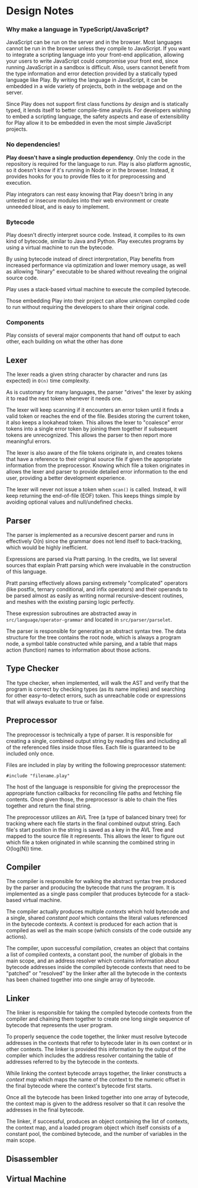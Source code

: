 # Design Notes

### Why make a language in TypeScript/JavaScript?

JavaScript can be run on the server and in the browser. Most languages cannot be run in the browser unless they compile to JavaScript. If you want to integrate a scripting language into your front-end application, allowing your users to write JavaScript could compromise your front end, since running JavaScript in a sandbox is difficult. Also, users cannot benefit from the type information and error detection provided by a statically typed language like Play. By writing the language in JavaScript, it can be embedded in a wide variety of projects, both in the webpage and on the server.

Since Play does not support first class functions *by design* and is statically typed, it lends itself to better compile-time analysis. For developers wishing to embed a scripting language, the safety aspects and ease of extensibility for Play allow it to be embedded in even the most simple JavaScript projects.

### No dependencies!

**Play doesn't have a single production dependency**. Only the code in the repository is required for the language to run. Play is also platform agnostic, so it doesn't know if it's running in Node or in the browser. Instead, it provides hooks for you to provide files to it for preprocessing and execution.

Play integrators can rest easy knowing that Play doesn't bring in any untested or insecure modules into their web environment or create unneeded bloat, and is easy to implement.

### Bytecode

Play doesn't directly interpret source code. Instead, it compiles to its own kind of bytecode, similar to Java and Python. Play executes programs by using a virtual machine to run the bytecode.

By using bytecode instead of direct interpretation, Play benefits from increased performance via optimization and lower memory usage, as well as allowing "binary" executable to be shared without revealing the original source code.

Play uses a stack-based virtual machine to execute the compiled bytecode.

Those embedding Play into their project can allow unknown compiled code to run without requiring the developers to share their original code.

### Components

Play consists of several major components that hand off output to each other, each building on what the other has done

## Lexer

The lexer reads a given string character by character and runs (as expected) in `O(n)` time complexity.

As is customary for many languages, the parser "drives" the lexer by asking it to read the next token whenever it needs one.

The lexer will keep scanning if it encounters an error token until it finds a valid token or reaches the end of the file. Besides storing the current token, it also keeps a lookahead token. This allows the lexer to "coalesce" error tokens into a single error token by joining them together if subsequent tokens are unrecognized. This allows the parser to then report more meaningful errors.

The lexer is also aware of the file tokens originate in, and creates tokens that have a reference to their original source file if given the appropriate information from the preprocessor. Knowing which file a token originates in allows the lexer and parser to provide detailed error information to the end user, providing a better development experience.

The lexer will never not issue a token when `scan()` is called. Instead, it will keep returning the end-of-file (EOF) token. This keeps things simple by avoiding optional values and null/undefined checks.
	
## Parser

The parser is implemented as a recursive descent parser and runs in effectively O(n) since the grammar does not lend itself to back-tracking, which would be highly inefficient.

Expressions are parsed via Pratt parsing. In the credits, we list several sources that explain Pratt parsing which were invaluable in the construction of this language.

Pratt parsing effectively allows parsing extremely "complicated" operators (like postfix, ternary conditional, and infix operators) and their operands to be parsed almost as easily as writing normal recursive-descent routines, and meshes with the existing parsing logic perfectly.

These expression subroutines are abstracted away in `src/language/operator-grammar` and located in `src/parser/parselet`.

The parser is responsible for generating an abstract syntax tree. The data structure for the tree contains the root node, which is always a program node, a symbol table constructed while parsing, and a table that maps action (function) names to information about those actions.

## Type Checker

The type checker, when implemented, will walk the AST and verify that the program is correct by checking types (as its name implies) and searching for other easy-to-detect errors, such as unreachable code or expressions that will always evaluate to true or false.

## Preprocessor

The preprocessor is technically a type of parser. It is responsible for creating a single, combined output string by reading files and including all of the referenced files inside those files. Each file is guaranteed to be included only once.

Files are included in play by writing the following preprocessor statement:

```play
#include "filename.play"
```

The host of the language is responsible for giving the preprocessor the appropriate function callbacks for reconciling file paths and fetching file contents. Once given those, the preprocessor is able to chain the files together and return the final string.

The preprocessor utilizes an AVL Tree (a type of balanced binary tree) for tracking where each file starts in the final combined output string. Each file's start position in the string is saved as a key in the AVL Tree and mapped to the source file it represents. This allows the lexer to figure out which file a token originated in while scanning the combined string in O(log(N)) time.

## Compiler

The compiler is responsible for walking the abstract syntax tree produced by the parser and producing the bytecode that runs the program. It is implemented as a single pass compiler that produces bytecode for a stack-based virtual machine.

The compiler actually produces multiple *contexts* which hold bytecode and a single, shared *constant pool* which contains the literal values referenced in the bytecode contexts. A context is produced for each action that is compiled as well as the main scope (which consists of the code outside any actions).

The compiler, upon successful compilation, creates an object that contains a list of compiled contexts, a constant pool, the number of globals in the main scope, and an address resolver which contains information about bytecode addresses inside the compiled bytecode contexts that need to be "patched" or "resolved" by the linker after all the bytecode in the contexts has been chained together into one single array of bytecode.

## Linker

The linker is responsible for taking the compiled bytecode contexts from the compiler and chaining them together to create one long single sequence of bytecode that represents the user program.

To properly sequence the code together, the linker must resolve bytecode addresses in the contexts that refer to bytecode later in its own context or in other contexts. The linker is provided this information by the output of the compiler which includes the address resolver containing the table of addresses referred to by the bytecode in the contexts.

While linking the context bytecode arrays together, the linker constructs a *context map* which maps the name of the context to the numeric offset in the final bytecode where the context's bytecode first starts.

Once all the bytecode has been linked together into one array of bytecode, the context map is given to the address resolver so that it can resolve the addresses in the final bytecode.

The linker, if successful, produces an object containing the list of contexts, the context map, and a loaded program object which itself consists of a constant pool, the combined bytecode, and the number of variables in the main scope.

## Disassembler

## Virtual Machine
